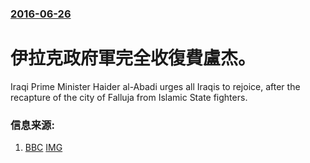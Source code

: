 ### [2016-06-26](/news/2016/06/26/index.md)

##### 
# 伊拉克政府軍完全收復費盧杰。 

Iraqi Prime Minister Haider al-Abadi urges all Iraqis to rejoice, after the recapture of the city of Falluja from Islamic State fighters.


### 信息来源:

1. [BBC](http://www.bbc.co.uk/news/world-middle-east-36633140) [IMG](https://ichef.bbci.co.uk/news/1024/branded_news/ABA5/production/_90114934_892776ef-95c5-453d-b2c2-fcf6e9f1b88a.jpg)
